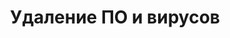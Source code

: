 ---
layout: services-list
title: Удаление ПО и вирусов
longtitle: Удаление программного обеспечения
typePost: help-remove
typeSection: help
breadcrumbs:
  - name: Услуги
    url: /services/
  - name: Компьютерная помощь
    url: /services/help/
breadcrumbCurrent: true
banner: /assets/images/upload/sections/help_remove.jpg
thumbnail: /assets/images/upload/sections/help_remove-icon.jpg
---